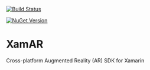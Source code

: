 [![Build Status](https://dev.azure.com/awesome7/Public/_apis/build/status/awesome7.XamAR?branchName=main)](https://dev.azure.com/awesome7/Public/_build/latest?definitionId=2&branchName=main)

[![NuGet Version](https://img.shields.io/nuget/vpre/XamAR.Forms)](https://img.shields.io/nuget/vpre/XamAR.Forms)

# XamAR
Cross-platform Augmented Reality (AR) SDK for Xamarin
